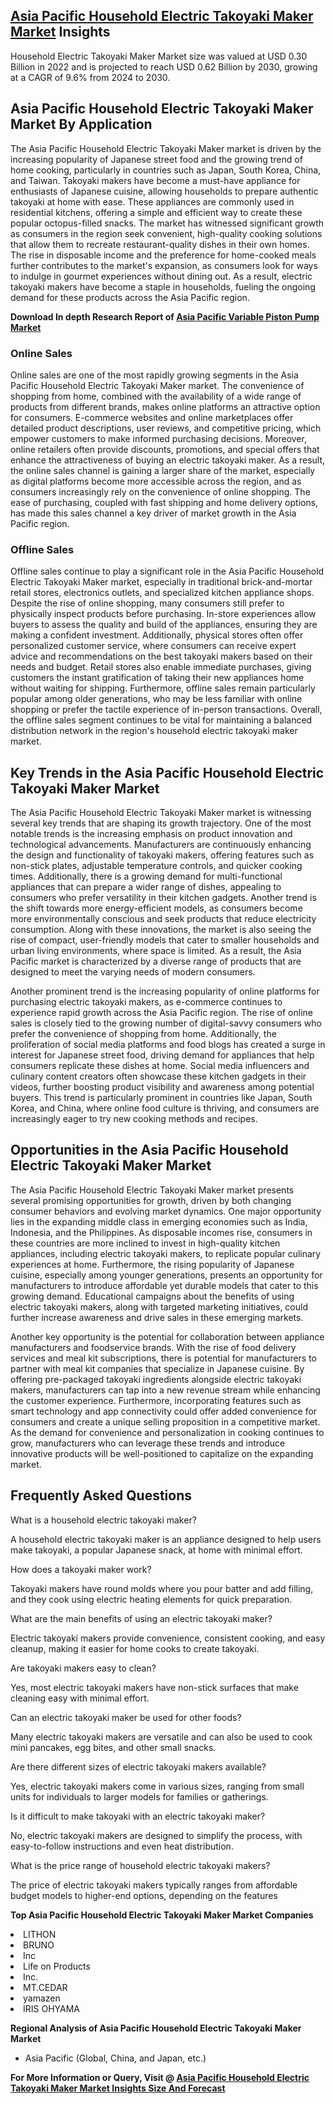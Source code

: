 <h2><a href="https://www.verifiedmarketreports.com/download-sample/?rid=500540&amp;utm_source=Github-Feb&amp;utm_medium=219" target="_blank">Asia Pacific Household Electric Takoyaki Maker Market</a> Insights</h2><p>Household Electric Takoyaki Maker Market size was valued at USD 0.30 Billion in 2022 and is projected to reach USD 0.62 Billion by 2030, growing at a CAGR of 9.6% from 2024 to 2030.</p><p><h2>Asia Pacific Household Electric Takoyaki Maker Market By Application</h2> <p>The Asia Pacific Household Electric Takoyaki Maker market is driven by the increasing popularity of Japanese street food and the growing trend of home cooking, particularly in countries such as Japan, South Korea, China, and Taiwan. Takoyaki makers have become a must-have appliance for enthusiasts of Japanese cuisine, allowing households to prepare authentic takoyaki at home with ease. These appliances are commonly used in residential kitchens, offering a simple and efficient way to create these popular octopus-filled snacks. The market has witnessed significant growth as consumers in the region seek convenient, high-quality cooking solutions that allow them to recreate restaurant-quality dishes in their own homes. The rise in disposable income and the preference for home-cooked meals further contributes to the market's expansion, as consumers look for ways to indulge in gourmet experiences without dining out. As a result, electric takoyaki makers have become a staple in households, fueling the ongoing demand for these products across the Asia Pacific region. <p><strong>Download In depth Research Report of <a href="https://www.verifiedmarketreports.com/download-sample/?rid=236118&amp;utm_source=Pulse-Dec&amp;utm_medium=219" target="_blank">Asia Pacific Variable Piston Pump Market</a></strong></p></p> <h3>Online Sales</h3> <p>Online sales are one of the most rapidly growing segments in the Asia Pacific Household Electric Takoyaki Maker market. The convenience of shopping from home, combined with the availability of a wide range of products from different brands, makes online platforms an attractive option for consumers. E-commerce websites and online marketplaces offer detailed product descriptions, user reviews, and competitive pricing, which empower customers to make informed purchasing decisions. Moreover, online retailers often provide discounts, promotions, and special offers that enhance the attractiveness of buying an electric takoyaki maker. As a result, the online sales channel is gaining a larger share of the market, especially as digital platforms become more accessible across the region, and as consumers increasingly rely on the convenience of online shopping. The ease of purchasing, coupled with fast shipping and home delivery options, has made this sales channel a key driver of market growth in the Asia Pacific region. <h3>Offline Sales</h3> <p>Offline sales continue to play a significant role in the Asia Pacific Household Electric Takoyaki Maker market, especially in traditional brick-and-mortar retail stores, electronics outlets, and specialized kitchen appliance shops. Despite the rise of online shopping, many consumers still prefer to physically inspect products before purchasing. In-store experiences allow buyers to assess the quality and build of the appliances, ensuring they are making a confident investment. Additionally, physical stores often offer personalized customer service, where consumers can receive expert advice and recommendations on the best takoyaki makers based on their needs and budget. Retail stores also enable immediate purchases, giving customers the instant gratification of taking their new appliances home without waiting for shipping. Furthermore, offline sales remain particularly popular among older generations, who may be less familiar with online shopping or prefer the tactile experience of in-person transactions. Overall, the offline sales segment continues to be vital for maintaining a balanced distribution network in the region's household electric takoyaki maker market. <h2>Key Trends in the Asia Pacific Household Electric Takoyaki Maker Market</h2> <p>The Asia Pacific Household Electric Takoyaki Maker market is witnessing several key trends that are shaping its growth trajectory. One of the most notable trends is the increasing emphasis on product innovation and technological advancements. Manufacturers are continuously enhancing the design and functionality of takoyaki makers, offering features such as non-stick plates, adjustable temperature controls, and quicker cooking times. Additionally, there is a growing demand for multi-functional appliances that can prepare a wider range of dishes, appealing to consumers who prefer versatility in their kitchen gadgets. Another trend is the shift towards more energy-efficient models, as consumers become more environmentally conscious and seek products that reduce electricity consumption. Along with these innovations, the market is also seeing the rise of compact, user-friendly models that cater to smaller households and urban living environments, where space is limited. As a result, the Asia Pacific market is characterized by a diverse range of products that are designed to meet the varying needs of modern consumers. <p>Another prominent trend is the increasing popularity of online platforms for purchasing electric takoyaki makers, as e-commerce continues to experience rapid growth across the Asia Pacific region. The rise of online sales is closely tied to the growing number of digital-savvy consumers who prefer the convenience of shopping from home. Additionally, the proliferation of social media platforms and food blogs has created a surge in interest for Japanese street food, driving demand for appliances that help consumers replicate these dishes at home. Social media influencers and culinary content creators often showcase these kitchen gadgets in their videos, further boosting product visibility and awareness among potential buyers. This trend is particularly prominent in countries like Japan, South Korea, and China, where online food culture is thriving, and consumers are increasingly eager to try new cooking methods and recipes. <h2>Opportunities in the Asia Pacific Household Electric Takoyaki Maker Market</h2> <p>The Asia Pacific Household Electric Takoyaki Maker market presents several promising opportunities for growth, driven by both changing consumer behaviors and evolving market dynamics. One major opportunity lies in the expanding middle class in emerging economies such as India, Indonesia, and the Philippines. As disposable incomes rise, consumers in these countries are more inclined to invest in high-quality kitchen appliances, including electric takoyaki makers, to replicate popular culinary experiences at home. Furthermore, the rising popularity of Japanese cuisine, especially among younger generations, presents an opportunity for manufacturers to introduce affordable yet durable models that cater to this growing demand. Educational campaigns about the benefits of using electric takoyaki makers, along with targeted marketing initiatives, could further increase awareness and drive sales in these emerging markets. <p>Another key opportunity is the potential for collaboration between appliance manufacturers and foodservice brands. With the rise of food delivery services and meal kit subscriptions, there is potential for manufacturers to partner with meal kit companies that specialize in Japanese cuisine. By offering pre-packaged takoyaki ingredients alongside electric takoyaki makers, manufacturers can tap into a new revenue stream while enhancing the customer experience. Furthermore, incorporating features such as smart technology and app connectivity could offer added convenience for consumers and create a unique selling proposition in a competitive market. As the demand for convenience and personalization in cooking continues to grow, manufacturers who can leverage these trends and introduce innovative products will be well-positioned to capitalize on the expanding market. <h2>Frequently Asked Questions</h2> <p>What is a household electric takoyaki maker? </p> <p>A household electric takoyaki maker is an appliance designed to help users make takoyaki, a popular Japanese snack, at home with minimal effort. </p> <p>How does a takoyaki maker work? </p> <p>Takoyaki makers have round molds where you pour batter and add filling, and they cook using electric heating elements for quick preparation. </p> <p>What are the main benefits of using an electric takoyaki maker? </p> <p>Electric takoyaki makers provide convenience, consistent cooking, and easy cleanup, making it easier for home cooks to create takoyaki. </p> <p>Are takoyaki makers easy to clean? </p> <p>Yes, most electric takoyaki makers have non-stick surfaces that make cleaning easy with minimal effort. </p> <p>Can an electric takoyaki maker be used for other foods? </p> <p>Many electric takoyaki makers are versatile and can also be used to cook mini pancakes, egg bites, and other small snacks. </p> <p>Are there different sizes of electric takoyaki makers available? </p> <p>Yes, electric takoyaki makers come in various sizes, ranging from small units for individuals to larger models for families or gatherings. </p> <p>Is it difficult to make takoyaki with an electric takoyaki maker? </p> <p>No, electric takoyaki makers are designed to simplify the process, with easy-to-follow instructions and even heat distribution. </p> <p>What is the price range of household electric takoyaki makers? </p> <p>The price of electric takoyaki makers typically ranges from affordable budget models to higher-end options, depending on the features</p><p><strong>Top Asia Pacific Household Electric Takoyaki Maker Market Companies</strong></p><div data-test-id=""><p><li>LITHON</li><li> BRUNO</li><li>Inc</li><li> Life on Products</li><li> Inc.</li><li> MT.CEDAR</li><li> yamazen</li><li> IRIS OHYAMA</li></p><div><strong>Regional Analysis of&nbsp;Asia Pacific Household Electric Takoyaki Maker Market</strong></div><ul><li dir="ltr"><p dir="ltr">Asia Pacific (Global, China, and Japan, etc.)</p></li></ul><p><strong>For More Information or Query, Visit @&nbsp;</strong><strong><a href="https://www.verifiedmarketreports.com/product/household-electric-takoyaki-maker-market/?utm_source=Github-Feb&amp;utm_medium=219" target="_blank">Asia Pacific Household Electric Takoyaki Maker Market Insights Size And Forecast</a></strong></p></div><h2>&nbsp;</h2><div data-test-id="">&nbsp;</div>
